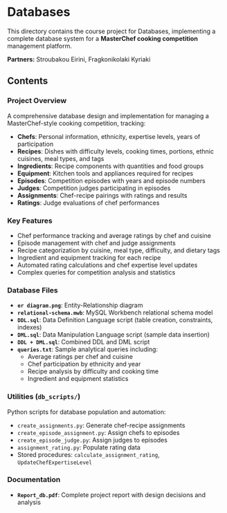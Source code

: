 # Databases

This directory contains the course project for Databases, implementing a complete database system for a **MasterChef cooking competition** management platform.

**Partners:** Stroubakou Eirini, Fragkonikolaki Kyriaki

## Contents

### Project Overview

A comprehensive database design and implementation for managing a MasterChef-style cooking competition, tracking:

- **Chefs**: Personal information, ethnicity, expertise levels, years of participation
- **Recipes**: Dishes with difficulty levels, cooking times, portions, ethnic cuisines, meal types, and tags
- **Ingredients**: Recipe components with quantities and food groups
- **Equipment**: Kitchen tools and appliances required for recipes
- **Episodes**: Competition episodes with years and episode numbers
- **Judges**: Competition judges participating in episodes
- **Assignments**: Chef-recipe pairings with ratings and results
- **Ratings**: Judge evaluations of chef performances

### Key Features

- Chef performance tracking and average ratings by chef and cuisine
- Episode management with chef and judge assignments
- Recipe categorization by cuisine, meal type, difficulty, and dietary tags
- Ingredient and equipment tracking for each recipe
- Automated rating calculations and chef expertise level updates
- Complex queries for competition analysis and statistics

### Database Files

- **`er diagram.png`**: Entity-Relationship diagram
- **`relational-schema.mwb`**: MySQL Workbench relational schema model
- **`DDL.sql`**: Data Definition Language script (table creation, constraints, indexes)
- **`DML.sql`**: Data Manipulation Language script (sample data insertion)
- **`DDL + DML.sql`**: Combined DDL and DML script
- **`queries.txt`**: Sample analytical queries including:
  - Average ratings per chef and cuisine
  - Chef participation by ethnicity and year
  - Recipe analysis by difficulty and cooking time
  - Ingredient and equipment statistics

### Utilities (`db_scripts/`)

Python scripts for database population and automation:

- `create_assignments.py`: Generate chef-recipe assignments
- `create_episode_assignment.py`: Assign chefs to episodes
- `create_episode_judge.py`: Assign judges to episodes
- `assignment_rating.py`: Populate rating data
- Stored procedures: `calculate_assignment_rating`, `UpdateChefExpertiseLevel`

### Documentation

- **`Report_db.pdf`**: Complete project report with design decisions and analysis
